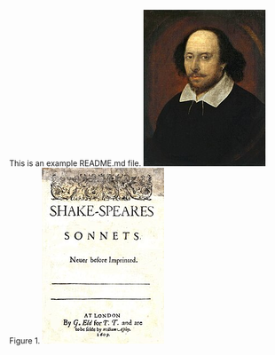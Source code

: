 This is an example README.md file.
![fig_shakespeare](figures/shakespeare_portrait.jpg)
Figure 1.
![fig_sonnet](figures/shak_sonnet.jpg)
